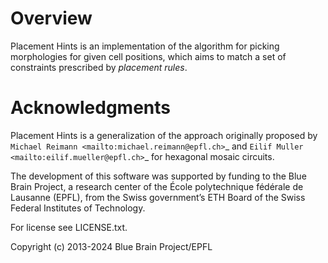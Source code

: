 Overview
========

Placement Hints is an implementation of the algorithm for picking morphologies for given cell positions, which aims to match a set of constraints prescribed by *placement rules*.


Acknowledgments
===============

Placement Hints is a generalization of the approach originally proposed by `Michael Reimann <mailto:michael.reimann@epfl.ch>`_ and `Eilif Muller <mailto:eilif.mueller@epfl.ch>`_ for hexagonal mosaic circuits.

The development of this software was supported by funding to the Blue Brain Project, a research center of the École polytechnique fédérale de Lausanne (EPFL), from the Swiss government’s ETH Board of the Swiss Federal Institutes of Technology.

For license see LICENSE.txt.

Copyright (c) 2013-2024 Blue Brain Project/EPFL
